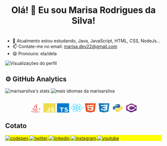 
<div align="center" color="blue">
  <h1><strong> Olá! 👋 Eu sou Marisa Rodrigues da Silva!</strong> <h1>
</div>


- 🔭 Atualmento estou estudando, Java, JavaScript, HTML, CSS, NodeJs...
- 📫 Contate-me no email: marisa.dev22@gmail.com
- 😄 Pronouns: ela/dela
<p align="left"> <img src="https://komarev.com/ghpvc/?username=marisarsilva&color=yellow" alt="Visualizações do perfil" /> </p>

## ⚙️  GitHub Analytics

<p align="esquerda">
<img width="400em" src="https://github-readme-stats.vercel.app/api?username=marisarsilva&show_icons=true&theme=vision-friendly-dark" alt="marisarsilva's stats"/>
<img width="400em" src="https://github-readme-stats.vercel.app/api/top-langs/?username=marisarsilva&layout=compact&theme=vision-friendly-dark" alt="mais idiomas da marisarsilva" />
</p>

</div>

<div style="display: inline_block" align="center"><br>
  <img align="center" alt="Marisa-Java" height="30" width="40" src="https://raw.githubusercontent.com/devicons/devicon/master/icons/java/java-plain.svg">
  <img align="center" alt="Marisa-Js" height="30" width="40" src="https://raw.githubusercontent.com/devicons/devicon/master/icons/javascript/javascript-plain.svg">
  <img align="center" alt="Marisa-Ts" height="30" width="40" src="https://raw.githubusercontent.com/devicons/devicon/master/icons/typescript/typescript-plain.svg">
  <img align="center" alt="Marisa-React" height="30" width="40" src="https://raw.githubusercontent.com/devicons/devicon/master/icons/react/react-original.svg">
  <img align="center" alt="Marisa-HTML" height="30" width="40" src="https://raw.githubusercontent.com/devicons/devicon/master/icons/html5/html5-original.svg">
  <img align="center" alt="Marisa-CSS" height="30" width="40" src="https://raw.githubusercontent.com/devicons/devicon/master/icons/css3/css3-original.svg">
  <img align="center" alt="Marisa-Python" height="30" width="40" src="https://raw.githubusercontent.com/devicons/devicon/master/icons/python/python-original.svg">
  <img align="center" alt="Marisa-Csharp" height="30" width="40" src="https://raw.githubusercontent.com/devicons/devicon/master/icons/csharp/csharp-original.svg">
  
</div>


## Cotato
<div>
<p align="left" style="background:yellow">
<a href="https://codepen.io/maykbrito" target="_blank">
  <img align="center" src="https://img.shields.io/badge/-maykbrito-05122A?style=flat&logo=codepen" alt="codepen"/>
</a>
<a href="https://twitter.com/maykbrito" target="_blank">
  <img align="center" src="https://img.shields.io/badge/-maykbrito-05122A?style=flat&logo=twitter" alt="twitter"/>  
</a>
<a href="https://linkedin.com/in/maykbrito" target="_blank">
  <img align="center" src="https://img.shields.io/badge/-maykbrito-05122A?style=flat&logo=linkedin" alt="linkedin"/>
</a>
<a href="https://instagram.com/maykbrito" target="_blank">
 <img align="center" src="https://img.shields.io/badge/-maykbrito-05122A?style=flat&logo=instagram" alt="instagram"/>
</a>
<a href="https://youtube.com/maykbrito" target="_blank">
 <img align="center" src="https://img.shields.io/badge/-maykbrito-05122A?style=flat&logo=youtube" alt="youtube"/>
</a>
</p>
</div>



